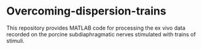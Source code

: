 # Overcoming-dispersion-trains
This repository provides MATLAB code for processing the ex vivo data recorded on the porcine subdiaphragmatic nerves stimulated with trains of stimuli.
